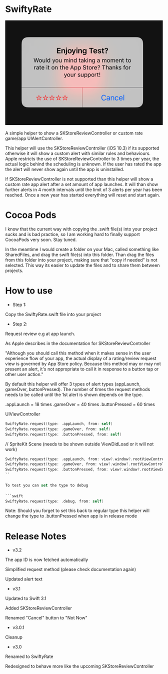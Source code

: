 # SwiftyRate

![Screenshot](Image.png)

A simple helper to show a SKStoreReviewController or custom rate game/app UIAlertController.

This helper will use the SKStoreReviewController (iOS 10.3) if its supported otherwise it will show a custom alert with similar rules and behaviours. Apple restricts the use of SKStoreReviewController to 3 times per year, the actual logic behind the scheduling is unknown. If the user has rated the app the alert will never show again until the app is uninstalled.

If SKStoreReviewController is not supported than this helper will show a custom rate app alert after a set amount of app launches. It will than show further alerts in 4 month intervals until the limit of 3 alerts per year has been reached. Once a new year has started everything will reset and start again.

# Cocoa Pods

I know that the current way with copying the .swift file(s) into your project sucks and is bad practice, so I am working hard to finally support CocoaPods very soon. Stay tuned.

In the meantime I would create a folder on your Mac, called something like SharedFiles, and drag the swift file(s) into this folder. Than drag the files from this folder into your project, making sure that "copy if needed" is not selected. This way its easier to update the files and to share them between projects.

# How to use

- Step 1: 

Copy the SwiftyRate.swift file into your project

- Step 2:

Request review e.g at app launch. 

As Apple describes in the documentation for SKStoreReviewController 

"Although you should call this method when it makes sense in the user experience flow of your app, the actual display of a rating/review request view is governed by App Store policy. Because this method may or may not present an alert, it's not appropriate to call it in response to a button tap or other user action."

By default this helper will offer 3 types of alert types (appLaunch, gameOver, buttonPressed). The number of times the request methods needs to be called until the 1st alert is shown depends on the type.

.appLaunch     = 18 times
.gameOver      = 40 times
.buttonPressed = 60 times

UIViewController

```swift
SwiftyRate.request(type: .appLaunch, from: self)
SwiftyRate.request(type: .gameOver, from: self)
SwiftyRate.request(type: .buttonPressed, from: self)
```

// SpriteKit Scene (needs to be shown outside ViewDidLoad or it will not work)

```swift
SwiftyRate.request(type: .appLaunch, from: view?.window?.rootViewController)
SwiftyRate.request(type: .gameOver, from: view?.window?.rootViewController)
SwiftyRate.request(type: .buttonPressed, from: view?.window?.rootViewController)
``

To test you can set the type to debug

```swift
SwiftyRate.request(type: .debug, from: self) 
```

Note: Should you forget to set this back to regular type this helper will change the type to .buttonPressed when app is in release mode

# Release Notes

- v3.2

The app ID is now fetched automatically 

Simplified request method (please check documentation again)

Updated alert text

- v3.1

Updated to Swift 3.1

Added SKStoreReviewController

Renamed "Cancel" button to "Not Now"

- v3.0.1

Cleanup

- v3.0

Renamed to SwiftyRate

Redesigned to behave more like the upcoming SKStoreReviewController
